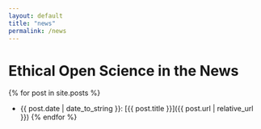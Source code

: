 ```yaml
---
layout: default
title: "news"
permalink: /news
---
```

<h1> Ethical Open Science in the News </h1>

{% for post in site.posts %}
- {{ post.date | date_to_string }}: [{{ post.title }}]({{ post.url | relative_url }})
{% endfor %}
